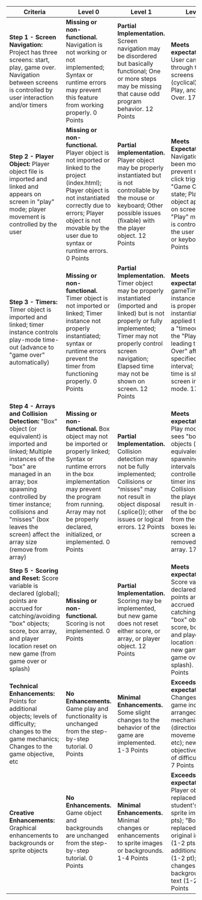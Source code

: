 <link href="../markdown.css" rel="stylesheet"></link> 

| Criteria | Level 0 | Level 1 | Level 2 |
| ---   | ---       | --- | --- |
| **Step 1 - Screen Navigation:** Project has three screens: start, play, game over. Navigation between screens is controlled by user interaction and/or timers | **Missing or non-functional.** Navigation is not working or not implemented; Syntax or runtime errors may prevent this feature from working properly. 0 Points | **Partial Implementation.** Screen navigation may be disordered but basically functional; One or more steps may be missing that cause odd program behavior. 12 Points | **Meets expectations.** User can click through three screens (cyclical): Start, Play, and Game Over. 17 Points |
| **Step 2 - Player Object:** Player object file is imported and linked and appears on screen in "play" mode; player movement is controlled by the user | **Missing or non-functional.** Player object is not imported or linked to the project (index.html); Player object is not instantiated correctly due to errors; Player object is not movable by the user due to syntax or runtime errors. 0 Points | **Partial implementation.** Player object may be properly instantiated but is not controllable by the mouse or keyboard; Other possible issues (fixable) with the player object. 12 Points | **Meets Expectations.** Navigation has been modified to prevent mouse click triggering "Game Over" state; Player object appears on screen in "Play" mode and is controlled by the user (mouse or keyboard). 17 Points |
|**Step 3 - Timers:** Timer object is imported and linked; timer instance controls play-mode time-out (advance to "game over" automatically) | **Missing or non-functional.** Timer object is not imported or linked; Timer instance not properly instantiated; syntax or runtime errors prevent the timer from functioning properly. 0 Points | **Partial Implementation.** Timer object may be properly instantiated (imported and linked) but is not properly or fully implemented; Timer may not properly control screen navigation; Elapsed time may not be shown on screen. 12 Points |**Meets expectations.** gameTimer instance of Timer is properly instantiated and applied to control a "timeout" for the "Play" mode leading to "Game Over" after a specified time interval; Elapsed time is shown on screen in Play mode. 17 Points |
| **Step 4 - Arrays and Collision Detection:** "Box" object (or equivalent) is imported and linked; Multiple instances of the "box" are managed in an array; box spawning controlled by timer instance; collisions and "misses" (box leaves the screen) affect the array size (remove from array) | **Missing or non-functional.** Box object may not be imported or properly linked; Syntax or runtime errors in the box implementation may prevent the program from running. Array may not be properly declared, initialized, or implemented. 0 Points | **Partial Implementation.** Collision detection may not be fully implemented; Collisions or "misses" may not result in object disposal (.splice()); other issues or logical errors. 12 Points |**Meets expectations.** In Play mode, user sees "box" objects (or equivalent) spawning at intervals controlled by a timer instance. Collisions with the player object result in disposal of the box object from the array; boxes leaving the screen are removed from the array. 17 Points |
| **Step 5 - Scoring and Reset:** Score variable is declared (global); points are accrued for catching/avoiding "box" objects; score, box array, and player location reset on new game (from game over or splash) | **Missing or non-functional.** Scoring is not implemented. 0 Points | **Partial Implementation.** Scoring may be implemented, but new game does not reset either score, or array, or player object. 12 Points | **Meets expectations.** Score variable is declared (global); points are accrued for catching/avoiding "box" objects; score, box array, and player location reset on new game (from game over or splash). 17 Points |
| **Technical Enhancements:** Points for additional objects; levels of difficulty; changes to the game mechanics; Changes to the game objective, etc | **No Enhancements.** Game play and functionality is unchanged from the step-by-step tutorial. 0 Points | **Minimal Enhancements.** Some slight changes to the behavior of the game are implemented. 1-3 Points | **Exceeds expectations.** Changes to the game include re-arranged mechanics (direction, speed, movement rules, etc); new objectives; levels of difficulty, etc. 7 Points |
|**Creative Enhancements:** Graphical enhancements to backgrounds or sprite objects | **No Enhancements.** Game object and backgrounds are unchanged from the step-by-step tutorial. 0 Points | **Minimal Enhancements.** Minimal changes or enhancements to sprite images or backgrounds. 1-4 Points | **Exceeds expectations.** Player object replaced with student's own sprite image (1-2 pts); "Box" image replaced with original image (1-2 pts); additional sprites (1-2 pt); Creative changes to backgrounds and text (1-2 pts). 8 Points |